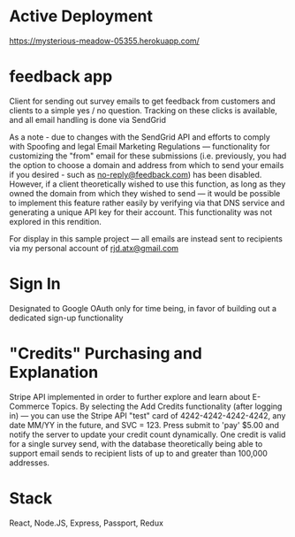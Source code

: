 # Active Deployment

https://mysterious-meadow-05355.herokuapp.com/

# feedback app

Client for sending out survey emails to get feedback from customers and clients to a simple yes / no question.
Tracking on these clicks is available, and all email handling is done via SendGrid

As a note - due to changes with the SendGrid API and efforts to comply with Spoofing and legal Email Marketing Regulations — functionality for customizing the "from" email for these submissions (i.e. previously, you had the option to choose a domain and address from which to send your emails if you desired - such as no-reply@feedback.com) has been disabled. However, if a client theoretically wished to use this function, as long as they owned the domain from which they wished to send — it would be possible to implement this feature rather easily by verifying via that DNS service and generating a unique API key for their account. This functionality was not explored in this rendition.

For display in this sample project — all emails are instead sent to recipients via my personal account of rjd.atx@gmail.com

# Sign In

Designated to Google OAuth only for time being, in favor of building out a dedicated sign-up functionality

# "Credits" Purchasing and Explanation

Stripe API implemented in order to further explore and learn about E-Commerce Topics. By selecting the Add Credits functionality (after logging in) — you can use the Stripe API "test" card of 4242-4242-4242-4242, any date MM/YY in the future, and SVC = 123. Press submit to 'pay' \$5.00 and notify the server to update your credit count dynamically. One credit is valid for a single survey send, with the database theoretically being able to support email sends to recipient lists of up to and greater than 100,000 addresses.

# Stack

React, Node.JS, Express, Passport, Redux
